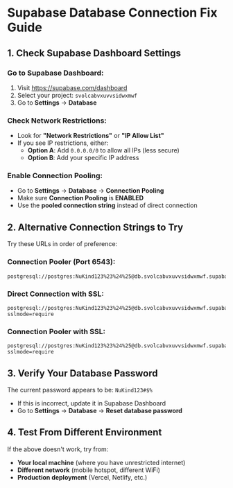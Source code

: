 # Supabase Database Connection Fix Guide

## 1. Check Supabase Dashboard Settings

### Go to Supabase Dashboard:
1. Visit https://supabase.com/dashboard
2. Select your project: `svolcabvxuvvsidwxmwf`
3. Go to **Settings** → **Database**

### Check Network Restrictions:
- Look for **"Network Restrictions"** or **"IP Allow List"**
- If you see IP restrictions, either:
  - **Option A**: Add `0.0.0.0/0` to allow all IPs (less secure)
  - **Option B**: Add your specific IP address

### Enable Connection Pooling:
- Go to **Settings** → **Database** → **Connection Pooling**
- Make sure **Connection Pooling** is **ENABLED**
- Use the **pooled connection string** instead of direct connection

## 2. Alternative Connection Strings to Try

Try these URLs in order of preference:

### Connection Pooler (Port 6543):
```
postgresql://postgres:NuKind123%23%24%25@db.svolcabvxuvvsidwxmwf.supabase.co:6543/postgres
```

### Direct Connection with SSL:
```
postgresql://postgres:NuKind123%23%24%25@db.svolcabvxuvvsidwxmwf.supabase.co:5432/postgres?sslmode=require
```

### Connection Pooler with SSL:
```
postgresql://postgres:NuKind123%23%24%25@db.svolcabvxuvvsidwxmwf.supabase.co:6543/postgres?sslmode=require
```

## 3. Verify Your Database Password

The current password appears to be: `NuKind123#$%`
- If this is incorrect, update it in Supabase Dashboard
- Go to **Settings** → **Database** → **Reset database password**

## 4. Test From Different Environment

If the above doesn't work, try from:
- **Your local machine** (where you have unrestricted internet)
- **Different network** (mobile hotspot, different WiFi)
- **Production deployment** (Vercel, Netlify, etc.)